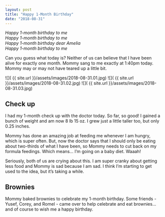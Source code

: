 ```yaml
---
layout: post
title: "Happy 1-Month Birthday"
date: "2018-08-31"
---
```


_Happy 1-month birthday to me_ <br>
_Happy 1-month birthday to me_ <br>
_Happy 1-month birthday dear Amelia_ <br>
_Happy 1-month birthday to me_

Can you guess what today is? Neither of us can believe that I have been alive for exactly one month. Mommy sang to me exactly at 1:40pm today. Mommy may or may not have teared up a little bit.

<span class="gallery">
  ![]( {{ site.url }}/assets/images/2018-08-31.01.jpg)
  ![]( {{ site.url }}/assets/images/2018-08-31.02.jpg)
  ![]( {{ site.url }}/assets/images/2018-08-31.03.jpg)
</span>

## Check up
I had my 1-month check up with the doctor today. So far, so good! I gained a bunch of weight and am now 8 lb 15 oz. I grew just a little taller too, but only 0.25 inches.

Mommy has done an amazing job at feeding me whenever I am hungry, which is super often. But, now the doctor says that I should only be eating about two-thirds of what I have been, so Mommy needs to cut back on my formula feedings. Which means… I’m going on a baby diet. Waaah!

Seriously, both of us are crying about this. I am super cranky about getting less food and Mommy is sad because I am sad. I think I’m starting to get used to the idea, but it’s taking a while.

## Brownies
Mommy baked brownies to celebrate my 1-month birthday. Some friends - Yusef, Corey, and Romel - came over to help celebrate and eat brownies… and of course to wish me a happy birthday.
